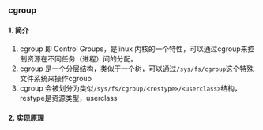 ### cgroup

#### 1. 简介

1. cgroup 即 Control Groups，是linux 内核的一个特性，可以通过cgroup来控制资源在不同任务（进程）间的分配。
2. cgroup 是一个分层结构，类似于一个树，可以通过`/sys/fs/cgroup`这个特殊文件系统来操作cgroup
3. cgroup 会被划分为类似`/sys/fs/cgroup/<restype>/<userclass>`结构，restype是资源类型，userclass


#### 2. 实现原理